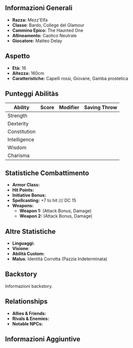## Informazioni Generali
- **Razza:** Mezz'Elfa
- **Classe**: Bardo, College del Glamour
- **Cammino Epico:** The Haunted One
- **Allineamento:** Caotico Neutrale
- **Giocatore:** Matteo Delay

## Aspetto
- **Età:** 16
- **Altezza:** 160cm
- **Caratteristiche:** Capelli rossi, Giovane, Gamba prostetica

## Punteggi Abilitàs
| Ability      | Score | Modifier | Saving Throw |
| ------------ | ----: | -------: | ------------ |
| Strength     |       |          |              |
| Dexterity    |       |          |              |
| Constitution |       |          |              |
| Intelligence |       |          |              |
| Wisdom       |       |          |              |
| Charisma     |       |          |              |

## Statistiche Combattimento
- **Armor Class:** 
- **Hit Points:** 
- **Initiative Bonus:** 
- **Spellcasting:** +7 to hit /// DC 15
- **Weapons:**
  - **Weapon 1:** (Attack Bonus, Damage)
  - **Weapon 2:** (Attack Bonus, Damage)

## Altre Statistiche
- **Linguaggi:** 
- **Visione**:
- **Abilità Custom:** 
- **Malus**: Identità Corrotta (Pazzia Indeterminata)

## Backstory
Informazioni backstory.

## Relationships
- **Allies & Friends:** 
- **Rivals & Enemies:** 
- **Notable NPCs:** 

## Informazioni Aggiuntive
